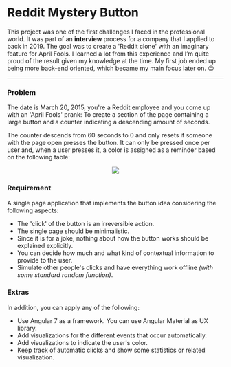# Reddit Mystery Button
This project was one of the first challenges I faced in the professional world. It was part of an **interview** process for a company that I applied to back in 2019. The goal was to create a 'Reddit clone' with an imaginary feature for April Fools. I learned a lot from this experience and I’m quite proud of the result given my knowledge at the time. 
My first job ended up being more back-end oriented, which became my main focus later on. 😊

---
### Problem
The date is March 20, 2015, you're a Reddit employee and you come up with an 'April Fools' prank: To create a section of the page containing a large button and a counter indicating a descending amount of seconds.

The counter descends from 60 seconds to 0 and only resets if someone with the page open presses the button. It can only be pressed once per user and, when a user presses it, a color is assigned as a reminder based on the following table:

<p align="center"><img src="https://i.imgur.com/iYwB8NG.png"></p>

### Requirement
A single page application that implements the button idea considering the following aspects:
- The 'click' of the button is an irreversible action.
- The single page should be minimalistic.
- Since it is for a joke, nothing about how the button works should be explained explicitly.
- You can decide how much and what kind of contextual information to provide to the user.
- Simulate other people's clicks and have everything work offline _(with some standard random function)_.

### Extras
In addition, you can apply any of the following:

- Use Angular 7 as a framework. You can use Angular Material as UX library.
- Add visualizations for the different events that occur automatically.
- Add visualizations to indicate the user's color.
- Keep track of automatic clicks and show some statistics or related visualization.
